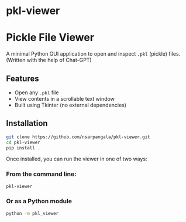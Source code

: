 # pkl-viewer

# Pickle File Viewer

A minimal Python GUI application to open and inspect `.pkl` (pickle) files.
(Written with the help of Chat-GPT)

## Features

- Open any `.pkl` file
- View contents in a scrollable text window
- Built using Tkinter (no external dependencies)

## Installation

```bash
git clone https://github.com/nsarpangala/pkl-viewer.git
cd pkl-viewer
pip install .
```

Once installed, you can run the viewer in one of two ways:

### From the command line:
```bash
pkl-viewer
```

### Or as a Python module
```bash
python -m pkl_viewer
```
